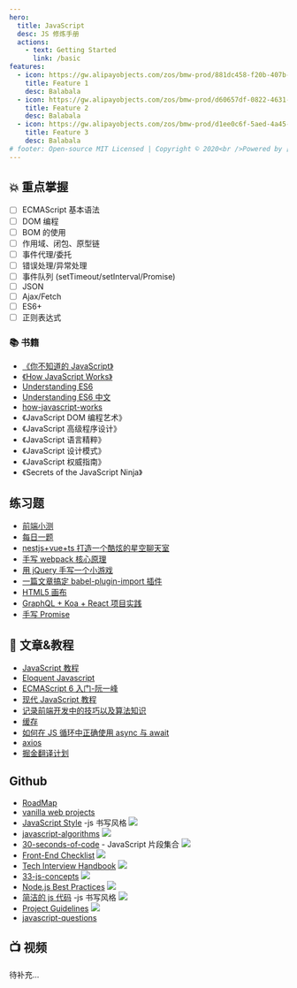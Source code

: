 ```yaml
---
hero:
  title: JavaScript
  desc: JS 修炼手册
  actions:
    - text: Getting Started
      link: /basic
features:
  - icon: https://gw.alipayobjects.com/zos/bmw-prod/881dc458-f20b-407b-947a-95104b5ec82b/k79dm8ih_w144_h144.png
    title: Feature 1
    desc: Balabala
  - icon: https://gw.alipayobjects.com/zos/bmw-prod/d60657df-0822-4631-9d7c-e7a869c2f21c/k79dmz3q_w126_h126.png
    title: Feature 2
    desc: Balabala
  - icon: https://gw.alipayobjects.com/zos/bmw-prod/d1ee0c6f-5aed-4a45-a507-339a4bfe076c/k7bjsocq_w144_h144.png
    title: Feature 3
    desc: Balabala
# footer: Open-source MIT Licensed | Copyright © 2020<br />Powered by [dumi](https://d.umijs.org)
---
```


## 💥 重点掌握

- [ ] ECMAScript 基本语法
- [ ] DOM 编程
- [ ] BOM 的使用
- [ ] 作用域、闭包、原型链
- [ ] 事件代理/委托
- [ ] 错误处理/异常处理
- [ ] 事件队列 (setTimeout/setInterval/Promise)
- [ ] JSON
- [ ] Ajax/Fetch
- [ ] ES6+
- [ ] 正则表达式

### 📚 书籍

- [《你不知道的 JavaScript》](https://github.com/getify/You-Dont-Know-JS)
- [《How JavaScript Works》](https://github.com/Troland/how-javascript-works)
- [Understanding ES6](https://github.com/nzakas/understandinges6)
- [Understanding ES6 中文](https://oshotokill.gitbooks.io/understandinges6-simplified-chinese/content/)
- [how-javascript-works](https://github.com/Troland/how-javascript-works)
- 《JavaScript DOM 编程艺术》
- 《JavaScript 高级程序设计》
- 《JavaScript 语言精粹》
- 《JavaScript 设计模式》
- 《JavaScript 权威指南》
- 《Secrets of the JavaScript Ninja》

## 练习题

- [前端小测](https://github.com/zhangxinxu/quiz)
- [每日一题](https://muyiy.cn/)
- [nestjs+vue+ts 打造一个酷炫的星空聊天室](https://mp.weixin.qq.com/s/M6JMm5dWnFwppRNnmfoKOg)
- [手写 webpack 核心原理](https://mp.weixin.qq.com/s/1xpEhYtvDH7vS7s8XrJerg)
- [用 jQuery 手写一个小游戏](https://mp.weixin.qq.com/s/ZAdavmcVMPyWOlRmFRuLag)
- [一篇文章搞定 babel-plugin-import 插件](https://mp.weixin.qq.com/s/aBTODfHAG9p_z2A1ikVoug)
- [HTML5 画布](https://mp.weixin.qq.com/s/lS8HP67y3ufWd0buEcN4Gg)
- [GraphQL + Koa + React 项目实践](https://mp.weixin.qq.com/s/UiT9upPTVkxHDREsHsp32g)
- [手写 Promise](https://mp.weixin.qq.com/s/ek41c2qoWg7WCCNyVvd2eA)

## 📄 文章&教程

- [JavaScript 教程](https://www.runoob.com/js/js-tutorial.html)
- [Eloquent Javascript](https://eloquentjavascript.net/)
- [ECMAScript 6 入门-阮一峰](https://es6.ruanyifeng.com/)
- [现代 JavaScript 教程](https://zh.javascript.info/)
- [记录前端开发中的技巧以及算法知识](https://github.com/louzhedong/blog)
- [缓存](https://www.jianshu.com/p/54cc04190252)
- [如何在 JS 循环中正确使用 async 与 await](https://juejin.im/post/5cf7042df265da1ba647d9d1)
- [axios](https://zhuanlan.zhihu.com/p/50859466)
- [掘金翻译计划](https://github.com/xitu/gold-miner)

## Github

- [RoadMap](https://github.com/ObjTube/front-end-roadmap)
- [vanilla web projects](https://github.com/bradtraversy/vanillawebprojects)
- [JavaScript Style](https://github.com/airbnb/javascript) -js 书写风格 <img src="https://img.shields.io/github/stars/airbnb/javascript.svg?style=social">
- [javascript-algorithms](https://github.com/trekhleb/javascript-algorithms) <img src="https://img.shields.io/github/stars/trekhleb/javascript-algorithms.svg?style=social">
- [30-seconds-of-code](https://30secondsofcode.org/) - JavaScript 片段集合 <img src="https://img.shields.io/github/stars/30-seconds/30-seconds-of-code.svg?style=social">
- [Front-End Checklist](https://github.com/thedaviddias/Front-End-Checklist) <img src="https://img.shields.io/github/stars/thedaviddias/Front-End-Checklist.svg?style=social">
- [Tech Interview Handbook](https://github.com/yangshun/tech-interview-handbook) <img src="https://img.shields.io/github/stars/yangshun/tech-interview-handbook.svg?style=social">
- [33-js-concepts](https://github.com/leonardomso/33-js-concepts) <img src="https://img.shields.io/github/stars/leonardomso/33-js-concepts.svg?style=social">
- [Node.js Best Practices](https://github.com/i0natan/nodebestpractices) <img src="https://img.shields.io/github/stars/i0natan/nodebestpractices.svg?style=social">
- [简洁的 js 代码](https://github.com/ryanmcdermott/clean-code-javascript) -js 书写风格 <img src="https://img.shields.io/github/stars/ryanmcdermott/clean-code-javascript.svg?style=social">
- [Project Guidelines](https://github.com/elsewhencode/project-guidelines) <img src="https://img.shields.io/github/stars/elsewhencode/project-guidelines.svg?style=social">
- [javascript-questions](https://github.com/lydiahallie/javascript-questions)

## 📺 视频

待补充...
